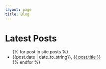 ```yaml
---
layout: page
title: Blog
---
```

<h1>Latest Posts</h1>

<ul>
  {% for post in site.posts %}
    <li>
      <span>{{post.date | date_to_string}}, </span> <a href="{{ post.url }}">{{ post.title }}</a>
    </li>
  {% endfor %}
</ul>
